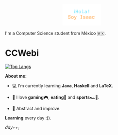 <p align="center"><img width="25%" alt="Hola, soy Isaac" src="./images/HSI.png" /></a></p>
I'm a Computer Science student from México 🇲🇽.

# CCWebi

[![Top Langs](https://github-readme-stats.vercel.app/api/top-langs/?username=CCWebi&layout=compact&theme=dracula&count-private=true)](https://github.com/CCWebi/github-readme-stats)

**About me:**

- 💻 I'm currently learning **Java**, **Haskell** and **LaTeX**.

- 🥰 I love **gaming**🎮, **eating**🍕 and **sports**🏎🏈.

- 🧠 Abstract and improve.

**Learning** every day :)).

_day++;_
